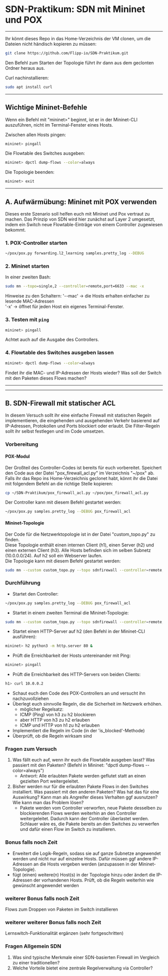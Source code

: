 # SDN-Praktikum: SDN mit Mininet und POX
---

Ihr könnt dieses Repo in das Home-Verzeichnis der VM clonen, um die Dateien nicht händisch kopieren zu müssen:
```bash
git clone https://github.com/Flipp-io/SDN-Praktikum.git
```
Den Befehl zum Starten der Topologie führt ihr dann aus dem geclonten Ordner heraus aus.

Curl nachinstallieren:
```bash
sudo apt install curl
```

---

## Wichtige Mininet-Befehle
Wenn ein Befehl mit "mininet>" beginnt, ist er in der Mininet-CLI auszuführen, nicht im Terminal-Fenster eines Hosts.

Zwischen allen Hosts pingen:
```bash
mininet> pingall
```

Die Flowtable des Switches ausgeben:
```bash
mininet> dpctl dump-flows --color=always
```

Die Topologie beenden:
```bash
mininet> exit
```

---

## A. Aufwärmübung: Mininet mit POX verwenden
Dieses erste Szenario soll helfen euch mit Mininet und Pox vertraut zu machen. Das Prinzip von SDN wird hier zunächst auf Layer 2 umgesetzt, indem ein Switch neue Flowtable-Einträge von einem Controller zugewiesen bekommt.

### 1. POX-Controller starten
```bash
~/pox/pox.py forwarding.l2_learning samples.pretty_log --DEBUG
```

### 2. Mininet starten
In einer zweiten Bash:
```bash
sudo mn --topo=single,2 --controller=remote,port=6633 --mac -x
```
Hinweise zu den Schaltern: 
'--mac' -> die Hosts erhalten einfacher zu lesende MAC-Adressen  
'-x' -> öffnet für jeden Host ein eigenes Terminal-Fenster.

### 3. Testen mit `ping`
```bash
mininet> pingall
```
Achtet auch auf die Ausgabe des Controllers.

### 4. Flowtable des Switches ausgeben lassen
```bash
mininet> dpctl dump-flows --color=always
```
Findet ihr die MAC- und IP-Adressen der Hosts wieder? 
Was soll der Switch mit den Paketen dieses Flows machen?




---
---




## B. SDN-Firewall mit statischer ACL
In diesem Versuch sollt ihr eine einfache Firewall mit statischen Regeln implementieren, die eingehenden und ausgehenden Verkehr basierend auf IP-Adressen, Protokollen und Ports blockiert oder erlaubt. Die Filter-Regeln sollt ihr selbst festlegen und im Code umsetzen.


### Vorbereitung

#### POX-Modul
Der Großteil des Controller-Codes ist bereits für euch vorbereitet. Speichert den Code aus der Datei "pox_firewall_acl.py" im Verzeichnis "~/pox" ab.
Falls ihr das Repo ins Home-Verzeichnis geclonet habt, könnt ihr die Datei mit folgendem Befehl an die richtige Stelle kopieren:
```bash
cp ~/SDN-Praktikum/pox_firewall_acl.py ~/pox/pox_firewall_acl.py
```

Der Controller kann mit diesem Befehl gestartet werden:
```bash
~/pox/pox.py samples.pretty_log --DEBUG pox_firewall_acl
```


#### Mininet-Topologie
Der Code für die Netzwerktopologie ist in der Datei "custom_topo.py" zu finden.  
Diese Topologie enthält einen internen Client (h1), einen Server (h2) und einen externen Client (h3). Alle Hosts befinden sich im selben Subnetz (10.0.0.0/24). Auf h2 soll ein Webserver laufen.  
Die Topologie kann mit diesem Befehl gestartet werden:
```bash
sudo mn --custom custom_topo.py --topo sdnfirewall --controller=remote,ip=127.0.0.1,port=6633 --mac -x
```





### Durchführung

- Startet den Controller:
```bash
~/pox/pox.py samples.pretty_log --DEBUG pox_firewall_acl
```
- Startet in einem zweiten Terminal die Mininet-Topologie:
```bash
sudo mn --custom custom_topo.py --topo sdnfirewall --controller=remote,ip=127.0.0.1,port=6633 --mac -x
```
- Startet einen HTTP-Server auf h2 (den Befehl in der Mininet-CLI ausführen):
```bash
mininet> h2 python3 -m http.server 80 &
```
- Prüft die Erreichbarkeit der Hosts untereinander mit Ping:
```bash
mininet> pingall
```

- Prüft die Erreichbarkeit des HTTP-Servers von beiden Clients:
```bash
h1> curl 10.0.0.2
```

- Schaut euch den Code des POX-Controllers an und versucht ihn nachzuvollziehen
- Überlegt euch sinnvolle Regeln, die die Sicherheit im Netzwerk erhöhen.
    - möglicher Regelsatz:
    - ICMP (Ping) von h3 zu h2 blockieren
    - aber HTTP von h3 zu h2 erlauben
    - ICMP und HTTP von h1 zu h2 erlauben
- Implementiert die Regeln im Code (in der 'is_blocked'-Methode)
- Überprüft, ob die Regeln wirksam sind



### Fragen zum Versuch
1. Was fällt euch auf, wenn ihr euch die Flowtable ausgeben lasst? Was passiert mit den Paketen? (Befehl in Mininet: "dpctl dump-flows --color=always")
   - Antwort: Alle erlaubten Pakete werden geflutet statt an einen gezielten Port weitergeleitet.
2. Bisher werden nur für die erlaubten Pakete Flows in den Switches installiert. Was passiert mit den anderen Paketen? Was hat das für eine Auswirkung? Kann man als Angreifer dieses Verhalten ggf ausnutzen? Wie kann man das Problem lösen?
    - Pakete werden vom Controller verworfen, neue Pakete desselben zu blockierenden Flows werden weiterhin an den Controller weitergeleitet. Dadurch kann der Controller überlastet werden. Schlauer wäre es, die Pakete bereits an den Switches zu verwerfen und dafür einen Flow im Switch zu installieren.

### Bonus falls noch Zeit
- Erweitert die Logik-Regeln, sodass sie auf ganze Subnetze angewendet werden und nicht nur auf einzelne Hosts. Dafür müssen ggf andere IP-Adressen an die Hosts vergeben werden (anzupassen in der Mininet-Topologie).
- fügt (einen) weitere(n) Host(s) in der Topologie hinzu oder ändert die IP-Adressen der vorhandenen Hosts. Prüft, ob die Regeln weiterhin wie gewünscht angewendet werden

### weiterer Bonus falls noch Zeit
Flows zum Droppen von Paketen im Switch installieren

### weiterer weiterer Bonus falls noch Zeit
Lernswitch-Funktionalität ergänzen (sehr fortgeschritten)



### Fragen Allgemein SDN
1. Was sind typische Merkmale einer SDN-basierten Firewall im Vergleich zu einer traditionellen?
2. Welche Vorteile bietet eine zentrale Regelverwaltung via Controller?
